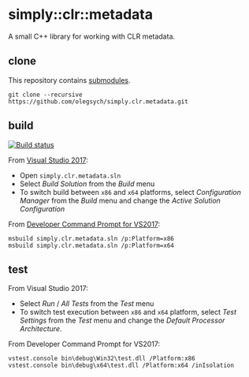 # simply::clr::metadata

A small C++ library for working with CLR metadata.

## clone 

This repository contains [submodules](https://git-scm.com/book/en/v2/Git-Tools-Submodules).

```
git clone --recursive https://github.com/olegsych/simply.clr.metadata.git
```

## build

[![Build status](https://ci.appveyor.com/api/projects/status/github/olegsych/simply.clr.metadata?branch=master&retina=true)](https://ci.appveyor.com/project/olegsych/simply-clr-metadata/branch/master)

From [Visual Studio 2017](https://www.visualstudio.com/downloads):
- Open `simply.clr.metadata.sln`
- Select _Build Solution_ from the _Build_ menu
- To switch build between `x86` and `x64` platforms, select _Configuration Manager_ from the _Build_ menu and change the _Active Solution Configuration_

From [Developer Command Prompt for VS2017](https://docs.microsoft.com/en-us/dotnet/framework/tools/developer-command-prompt-for-vs):
```
msbuild simply.clr.metadata.sln /p:Platform=x86
msbuild simply.clr.metadata.sln /p:Platform=x64
```

## test

From Visual Studio 2017:
- Select _Run_ / _All Tests_ from the _Test_ menu
- To switch test execution between `x86` and `x64` platform, select _Test Settings_ from the _Test_ menu and change the _Default Processor Architecture_.

From Developer Command Prompt for VS2017:
```
vstest.console bin\debug\Win32\test.dll /Platform:x86
vstest.console bin\debug\x64\test.dll /Platform:x64 /inIsolation
```